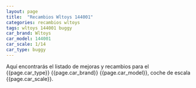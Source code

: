 ```yaml
---
layout: page
title:  "Recambios Wltoys 144001"
categories: recambios wltoys
tags: wltoys 144001 buggy
car_brand: Wltoys
car_model: 144001
car_scale: 1/14
car_type: buggy
---
```


Aquí encontrarás el listado de mejoras y recambios para el {{page.car_type}} {{page.car_brand}} 
{{page.car_model}}, coche de escala {{page.car_scale}}.

